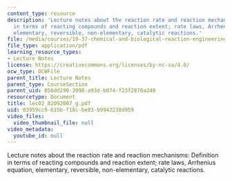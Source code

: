 ```yaml
---
content_type: resource
description: 'Lecture notes about the reaction rate and reaction mechanisms: Definition
  in terms of reacting compounds and reaction extent; rate laws, Arrhenius equation,
  elementary, reversible, non-elementary, catalytic reactions.'
file: /media/courses/10-37-chemical-and-biological-reaction-engineering-spring-2007/03959cc9615bf18cbe03b9943238d959_lec02_02092007_g.pdf
file_type: application/pdf
learning_resource_types:
- Lecture Notes
license: https://creativecommons.org/licenses/by-nc-sa/4.0/
ocw_type: OCWFile
parent_title: Lecture Notes
parent_type: CourseSection
parent_uid: 856dd290-3098-a93d-b074-f23f2870a240
resourcetype: Document
title: lec02_02092007_g.pdf
uid: 03959cc9-615b-f18c-be03-b9943238d959
video_files:
  video_thumbnail_file: null
video_metadata:
  youtube_id: null
---
```

Lecture notes about the reaction rate and reaction mechanisms: Definition in terms of reacting compounds and reaction extent; rate laws, Arrhenius equation, elementary, reversible, non-elementary, catalytic reactions.